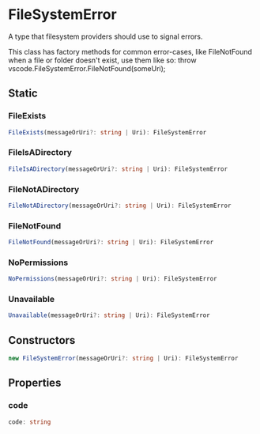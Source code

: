 # FileSystemError

A type that filesystem providers should use to signal errors.

This class has factory methods for common error-cases, like FileNotFound when a file or folder doesn't exist, use them like so: throw vscode.FileSystemError.FileNotFound(someUri);

## Static

### FileExists

```typescript
FileExists(messageOrUri?: string | Uri): FileSystemError
```

### FileIsADirectory

```typescript
FileIsADirectory(messageOrUri?: string | Uri): FileSystemError
```

### FileNotADirectory

```typescript
FileNotADirectory(messageOrUri?: string | Uri): FileSystemError
```

### FileNotFound

```typescript
FileNotFound(messageOrUri?: string | Uri): FileSystemError
```

### NoPermissions

```typescript
NoPermissions(messageOrUri?: string | Uri): FileSystemError
```

### Unavailable

```typescript
Unavailable(messageOrUri?: string | Uri): FileSystemError
```

## Constructors

```typescript
new FileSystemError(messageOrUri?: string | Uri): FileSystemError
```

## Properties

### code

```typescript
code: string
```

[Uri]: Uri.md
